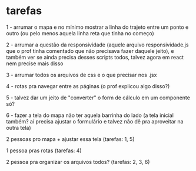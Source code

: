 # tarefas

1 - arrumar o mapa e no mínimo mostrar a linha do trajeto entre um ponto e outro (ou pelo menos aquela linha reta que tinha no começo)

2 - arrumar a questão da responsividade (aquele arquivo responsividade.js que o prof tinha comentado que não precisava fazer daquele jeito), e também ver se ainda precisa desses scripts todos, talvez agora em react nem precise mais disso

3 - arrumar todos os arquivos de css e o que precisar nos .jsx

4 - rotas pra navegar entre as páginas (o prof explicou algo disso?)

5 - talvez dar um jeito de "converter" o form de cálculo em um componente só?

6 - fazer a tela do mapa não ter aquela barrinha do lado (a tela inicial também? aí precisa ajustar o formulário e talvez não dê pra aproveitar na outra tela)

2 pessoas pro mapa + ajustar essa tela (tarefas: 1, 5)

1 pessoa pras rotas (tarefas: 4)

2 pessoa pra organizar os arquivos todos? (tarefas: 2, 3, 6)
